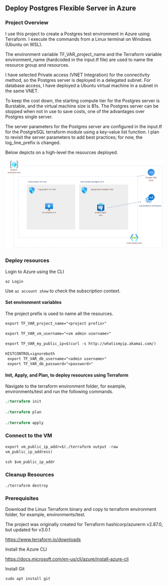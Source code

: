 ## Deploy Postgres Flexible Server in Azure

### Project Overview

I use this project to create a Postgres test environment in Azure using Terraform. I execute the commands from a Linux terminal on Windows (Ubuntu on WSL).
 
The environment variable TF_VAR_project_name and the Terraform variable environment_name (hardcoded in the input.tf file) are used to name the resource group and resources.
 
I have selected Private access (VNET Integration) for the connectivity method, so the Postgres server is deployed in a delegated subnet. For database access, I have deployed a Ubuntu virtual machine in a subnet in the same VNET.
 
To keep the cost down, the starting compute tier for the Postgres server is Burstable, and the virtual machine size is B1s. The Postgres server can be stopped when not in use to save costs, one of the advantages over Postgres single server.
 
The server parameters for the Postgres server are configured in the input.tf for the PostgreSQL terraform module using a key-value list function. I plan to revisit the server parameters to add best practices; for now, the log_line_prefix is changed.

Below depicts on a high-level the resources deployed.


![Azure diagram](/diagram/postgres_flexible_diagram.png)  

### Deploy resources

Login to Azure using the CLI
```
az Login
```

Use `az account show` to check the subscription context.

#### Set environment variables

The project prefix is used to name all the resources.

```variables
export TF_VAR_project_name="<project prefix>"

export TF_VAR_vm_username="<vm admin username>" 

export TF_VAR_my_public_ip=$(curl -s http://whatismyip.akamai.com/)

HISTCONTROL=ignoreboth
 export TF_VAR_db_username="<admin username>"
 export TF_VAR_db_password="<password>"
```

####  Init, Apply, and Plan, to deploy resources using Terraform


Navigate to the terraform environment folder, for example, environments/test and run the following commands.

```terraform
./terraform init

./terraform plan

./terraform apply
```
###  Connect to the VM

```
export vm_public_ip_addr=$(./terraform output -raw vm_public_ip_address) 

ssh $vm_public_ip_addr
```



###  Cleanup Resources

```
./terraform destroy
```


### Prerequisites

Download the Linux Terraform binary and copy to terraform environment folder, for example, environments/test.

The project was originally created for Terraform hashicorp/azurerm v2.87.0, but updated for v3.0.1

https://www.terraform.io/downloads

Install the Azure CLI

https://docs.microsoft.com/en-us/cli/azure/install-azure-cli

Install Git

```
sudo apt install git
```